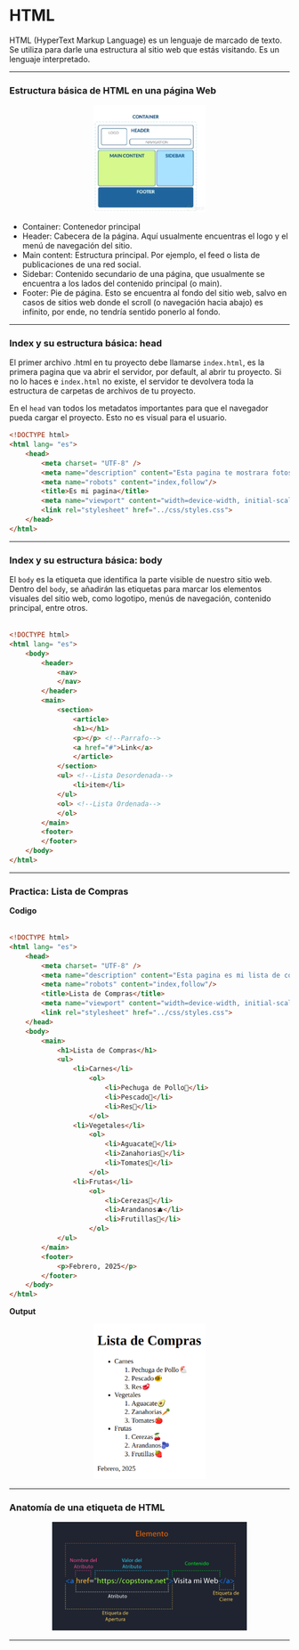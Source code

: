 # HTML

HTML (HyperText Markup Language) es un lenguaje de marcado de texto. Se utiliza para darle una estructura al sitio web que estás visitando. Es un lenguaje interpretado.

---

### Estructura básica de HTML en una página Web

<p align="center">
  <img src="../imagenes/grafico4.webp" width="200">
</p>

- Container: Contenedor principal
- Header: Cabecera de la página. Aquí usualmente encuentras el logo y el menú de navegación del sitio.
- Main content: Estructura principal. Por ejemplo, el feed o lista de publicaciones de una red social.
- Sidebar: Contenido secundario de una página, que usualmente se encuentra a los lados del contenido principal (o main).
- Footer: Pie de página. Esto se encuentra al fondo del sitio web, salvo en casos de sitios web donde el scroll (o navegación hacia abajo) es infinito, por ende, no tendría sentido ponerlo al fondo.

---

### Index y su estructura básica: head

El primer archivo .html en tu proyecto debe llamarse `index.html`, es la primera pagina que va abrir el servidor, por default, al abrir tu proyecto.
Si no lo haces e `index.html` no existe, el servidor te devolvera toda la estructura de carpetas de archivos de tu proyecto.

En el `head` van todos los metadatos importantes para que el navegador pueda cargar el proyecto. Esto no es visual para el usuario.

``` html
<!DOCTYPE html>
<html lang= "es"> 
    <head>
        <meta charset= "UTF-8" />
        <meta name="description" content="Esta pagina te mostrara fotos de gatos" />
        <meta name="robots" content="index,follow"/>
        <title>Es mi pagina</title>
        <meta name="viewport" content="width=device-width, initial-scale=1.0"/>
        <link rel="stylesheet" href="../css/styles.css">
    </head>
</html>
```
---

### Index y su estructura básica: body

El `body` es la etiqueta que identifica la parte visible de nuestro sitio web. Dentro del `body`, se añadirán las etiquetas para marcar los elementos visuales del sitio web, como logotipo, menús de navegación, contenido principal, entre otros.

```html

<!DOCTYPE html>
<html lang= "es"> 
    <body>
        <header>
            <nav>
            </nav>
        </header>
        <main>
            <section>
                <article>
                <h1></h1>
                <p></p> <!--Parrafo-->
                <a href="#">Link</a>
                </article>
            </section>
            <ul> <!--Lista Desordenada-->
                <li>item</li>
            </ul>
            <ol> <!--Lista Ordenada-->
            </ol>
        </main>
        <footer>
        </footer>
    </body>
</html>

```

---

### Practica: Lista de Compras

**Codigo**

``` html

<!DOCTYPE html>
<html lang= "es"> 
    <head>
        <meta charset= "UTF-8" />
        <meta name="description" content="Esta pagina es mi lista de compras" />
        <meta name="robots" content="index,follow"/>
        <title>Lista de Compras</title>
        <meta name="viewport" content="width=device-width, initial-scale=1.0"/>
        <link rel="stylesheet" href="../css/styles.css">
    </head>
    <body>
        <main>
            <h1>Lista de Compras</h1>
            <ul>
                <li>Carnes</li>
                    <ol>
                        <li>Pechuga de Pollo🐔</li>
                        <li>Pescado🐠</li>
                        <li>Res🥩</li>
                    </ol>
                <li>Vegetales</li>
                    <ol>
                        <li>Aguacate🥑</li>
                        <li>Zanahorias🥕</li>
                        <li>Tomates🍅</li>
                    </ol>
                <li>Frutas</li>
                    <ol>
                        <li>Cerezas🍒</li>
                        <li>Arandanos🫐</li>
                        <li>Frutillas🍓</li>
                    </ol>
            </ul>
        </main>
        <footer>
            <p>Febrero, 2025</p>
        </footer>
    </body>
</html>

```
**Output**

<p align="center">
  <img src="../imagenes/grafico5.png" width="200">
</p>

---

### Anatomía de una etiqueta de HTML

<p align="center">
  <img src="../imagenes/grafico6.png" width="350">
</p>

---